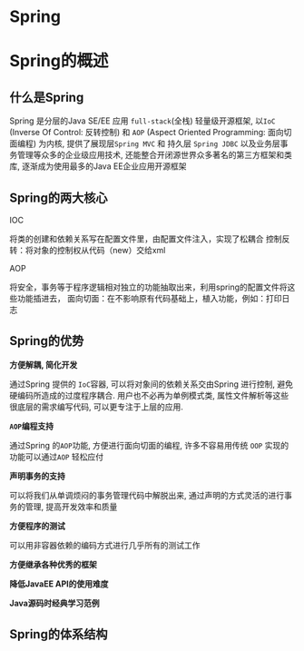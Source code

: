 # Spring

# Spring的概述

## 什么是Spring

Spring 是分层的Java SE/EE 应用 `full-stack`(全栈) 轻量级开源框架, 以`IoC` (Inverse Of Control: 反转控制) 和 `AOP` (Aspect Oriented Programming: 面向切面编程) 为内核, 提供了展现层`Spring MVC` 和 持久层 `Spring JDBC` 以及业务层事务管理等众多的企业级应用技术, 还能整合开闭源世界众多著名的第三方框架和类库, 逐渐成为使用最多的Java EE企业应用开源框架

## Spring的两大核心

IOC    

将类的创建和依赖关系写在配置文件里，由配置文件注入，实现了松耦合
	控制反转：将对象的控制权从代码（new）交给xml

AOP   

将安全，事务等于程序逻辑相对独立的功能抽取出来，利用spring的配置文件将这些功能插进去，
   面向切面：在不影响原有代码基础上，植入功能，例如：打印日志

## Spring的优势

**方便解耦, 简化开发**

通过Spring 提供的 `IoC`容器, 可以将对象间的依赖关系交由Spring 进行控制, 避免硬编码所造成的过度程序耦合. 用户也不必再为单例模式类, 属性文件解析等这些很底层的需求编写代码, 可以更专注于上层的应用.

**`AOP`编程支持**

通过Spring 的`AOP`功能, 方便进行面向切面的编程, 许多不容易用传统 `OOP` 实现的功能可以通过`AOP` 轻松应付 

**声明事务的支持**

可以将我们从单调烦闷的事务管理代码中解脱出来, 通过声明的方式灵活的进行事务的管理, 提高开发效率和质量

**方便程序的测试**

可以用非容器依赖的编码方式进行几乎所有的测试工作

**方便继承各种优秀的框架**

**降低JavaEE API的使用难度**

**Java源码时经典学习范例**

## Spring的体系结构